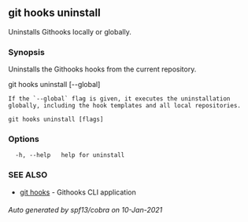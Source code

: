## git hooks uninstall

Uninstalls Githooks locally or globally.

### Synopsis


Uninstalls the Githooks hooks from the current repository.

git hooks uninstall [--global]

    If the `--global` flag is given, it executes the uninstallation
    globally, including the hook templates and all local repositories.

```
git hooks uninstall [flags]
```

### Options

```
  -h, --help   help for uninstall
```

### SEE ALSO

* [git hooks](git_hooks.md)	 - Githooks CLI application

###### Auto generated by spf13/cobra on 10-Jan-2021
